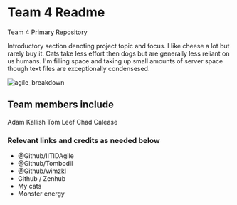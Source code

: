 # Team 4 Readme
Team 4 Primary Repository

Introductory section denoting project topic and focus. I like cheese a lot but rarely buy it. Cats take less effort then dogs but are generally less reliant on us humans. I'm filling space and taking up small amounts of server space though text files are exceptionally condensesed.


![agile_breakdown](https://user-images.githubusercontent.com/36061390/37223843-68a9554e-2397-11e8-804f-90afcf027432.png)


## Team members include
Adam Kallish
Tom Leef
Chad Calease

### Relevant links and credits as needed below
- @Github/IITIDAgile
- @Github/Tombodil
- @Github/wimzkl
- Github / Zenhub
- My cats
- Monster energy 
